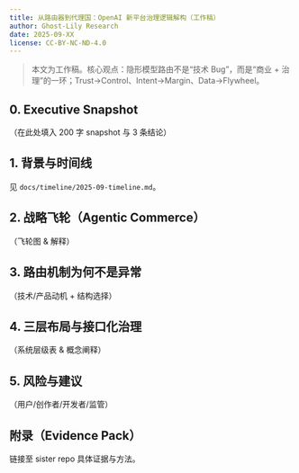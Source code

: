 ```yaml
---
title: 从路由器到代理国：OpenAI 新平台治理逻辑解构（工作稿）
author: Ghost-Lily Research
date: 2025-09-XX
license: CC-BY-NC-ND-4.0
---
```


> 本文为工作稿。核心观点：隐形模型路由不是“技术 Bug”，而是“商业 + 治理”的一环；Trust→Control、Intent→Margin、Data→Flywheel。

## 0. Executive Snapshot
（在此处填入 200 字 snapshot 与 3 条结论）

## 1. 背景与时间线
见 `docs/timeline/2025-09-timeline.md`。

## 2. 战略飞轮（Agentic Commerce）
（飞轮图 & 解释）

## 3. 路由机制为何不是异常
（技术/产品动机 + 结构选择）

## 4. 三层布局与接口化治理
（系统层级表 & 概念阐释）

## 5. 风险与建议
（用户/创作者/开发者/监管）

## 附录（Evidence Pack）
链接至 sister repo 具体证据与方法。
